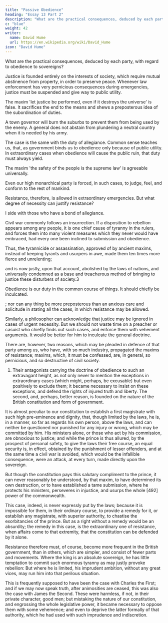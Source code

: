```yaml
---
title: "Passive Obedience"
heading: "Essay 13 Part 2"
description: "What are the practical consequences, deduced by each party, with regard to obedience to sovereigns?"
c: "blue"
weight: 42
writer:
  name: David Hume
  url: https://en.wikipedia.org/wiki/David_Hume
icon: "David Hume"
---
```


<!-- In the former essay, we endeavoured to refute the speculative systems of politics advanced in this nation; as well the religious system of the one party, as the philosophical of the other. --> 

What are the practical consequences, deduced by each party, with regard to obedience to sovereigns?

Justice is founded entirely on the interests of society, which require mutual abstinence from property, in order to preserve peace. Whenever law enforcement has very pernicious consequences during emergencies, justice must be suspended and give way to public utility<!-- , in such extraordinary and such pressing  -->. 

The maxim <!-- fiat Justitia & ruat Cœlum, --> 'let justice be performed, even if it destroys the universe' is false. It sacrifices the end to the means and shews a preposterous idea of the subordination of duties. 

A town governor will burn the suburbs to prevent them from being used by the enemy. A general does not abstain from plundering a neutral country when it is needed by <!--  of war require it, and he cannot otherwise subsist  -->his army. 

The case is the same with the duty of allegiance. Common sense teaches us, that, as government binds us to obedience only because of public utility. In extraordinary cases when obedience will cause the public ruin, that duty must always yield.<!--  to the primary and original obligation. -->

The maxim 'the safety of the people is the supreme law' is agreeable universally. <!--  to the sentiments of mankind in all ages: --> <!-- [490] Nor is any one, when he reads of the insurrections against Neroa or Philip the Second, so infatuated with party-systems, as not to wish success to the enterprize, and praise the undertakers.  -->

Even our high monarchical party<!-- , in spite of their sublime theory --> is forced, in such cases, to judge, feel, and conform to the rest of mankind.

Resistance, therefore, is allowed in extraordinary emergencies. But what degree of necessity can justify resistance? 

I side with those who have a bond of allegiance.<!--  very close, and consider an infringement of it, as the last refuge in desperate cases, when the public is in the highest danger, from violence and tyranny.  -->

Civil war commonly follows an insurrection. If a disposition to rebellion appears among any people, it is one chief cause of tyranny in the rulers, and forces them into many violent measures which they never would have embraced, had every one been inclined to submission and obedience. 

Thus, the tyrannicide or assassination, approved of by ancient maxims, instead of keeping tyrants and usurpers in awe, made them ten times more fierce and unrelenting; 

and is now justly, upon that account, abolished by the laws of nations, and universally condemned as a base and treacherous method of bringing to justice these disturbers of society.3

Obedience is our duty in the common course of things. It should chiefly be inculcated. 

; nor can any thing be more preposterous than an anxious care and solicitude in stating all the cases, in which resistance may be allowed. 

Similarly, a philosopher can acknowledge that justice may be ignored in cases of urgent necessity. But we should not waste time on a preacher or casuist who chiefly finds out such cases, and enforce them with vehement arguments. It would be better for him to inculcate the general doctrine<!-- , than in displaying the particular exceptions, which we are, perhaps, but too much inclined, of ourselves, to embrace and to extend? -->.

There are, however, two reasons, which may be pleaded in defence of that party among us, who have, with so much industry, propagated the maxims of resistance; maxims, which, it must be confessed, are, in general, so pernicious, and so destructive of civil society. 

1. Their antagonists carrying the doctrine of obedience to such an extravagant height, as not only never to mention the exceptions in extraordinary cases (which might, perhaps, be excusable) but even positively to exclude them; it became necessary to insist on these exceptions, and defend the rights of injured truth and liberty. The second, and, perhaps, better reason, is founded on the nature of the British constitution and form of government.

It is almost peculiar to our constitution to establish a first magistrate with such high pre-eminence and dignity, that, though limited by the laws, he is, in a manner, so far as regards his own person, above the laws, and can neither be questioned nor punished for any injury or wrong, which may be committed by him. His ministers alone, or those who act by his commission, are obnoxious to justice; and while the prince is thus allured, by the prospect of personal safety, to give the laws their free course, an equal security is, in effect, obtained by the punishment of lesser offenders, and at the same time a civil war is avoided, which would be the infallible consequence, were an attack, at every turn, made directly upon the sovereign. 

But though the constitution pays this salutary compliment to the prince, it can never reasonably be understood, by that maxim, to have determined its own destruction, or to have established a tame submission, where he protects his ministers, perseveres in injustice, and usurps the whole [492] power of the commonwealth. 

This case, indeed, is never expressly put by the laws; because it is impossible for them, in their ordinary course, to provide a remedy for it, or establish any magistrate, with superior authority, to chastise the exorbitancies of the prince. But as a right without a remedy would be an absurdity; the remedy in this case, is the extraordinary one of resistance, when affairs come to that extremity, that the constitution can be defended by it alone. 

Resistance therefore must, of course, become more frequent in the British government, than in others, which are simpler, and consist of fewer parts and movements. Where the king is an absolute sovereign, he has little temptation to commit such enormous tyranny as may justly provoke rebellion: But where he is limited, his imprudent ambition, without any great vices, may run him into that perilous situation. 

This is frequently supposed to have been the case with Charles the First; and if we may now speak truth, after animosities are ceased, this was also the case with James the Second. These were harmless, if not, in their private character, good men; but mistaking the nature of our constitution, and engrossing the whole legislative power, it became necessary to oppose them with some vehemence; and even to deprive the latter formally of that authority, which he had used with such imprudence and indiscretion.
